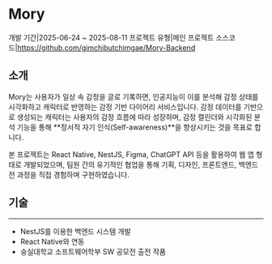 # Mory
<desc>개발 기간|2025-06-24 ~ 2025-08-11</desc>
<desc>프로젝트 유형|메인 프로젝트</desc>
<desc>소스코드|<a>https://github.com/gimchibutchimgae/Mory-Backend</a></desc>
## 소개
Mory는 사용자가 일상 속 감정을 글로 기록하면, 인공지능이 이를 분석해 감정 상태를 시각화하고 캐릭터로 반영하는 감정 기반 다이어리 서비스입니다. 감정 데이터를 기반으로 생성되는 캐릭터는 사용자의 감정 흐름에 따라 성장하며, 감정 캘린더와 시각화된 분석 기능을 통해 **정서적 자기 인식(Self-awareness)**을 향상시키는 것을 목표로 합니다.

본 프로젝트는 React Native, NestJS, Figma, ChatGPT API 등을 활용하여 웹 앱 형태로 개발되었으며, 팀원 간의 유기적인 협업을 통해 기획, 디자인, 프론트엔드, 백엔드 전 과정을 직접 경험하며 구현하였습니다.
## 기술
---
- NestJS를 이용한 백엔드 시스템 개발
- React Native와 연동
- 숭실대학교 소프트웨어학부 SW 공모전 출전 작품